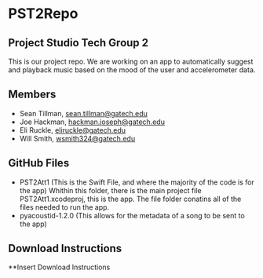 # PST2Repo

## Project Studio Tech Group 2
This is our project repo. We are working 
on an app to automatically suggest and 
playback music based on the mood of the user and accelerometer data. 

## Members
- Sean Tillman, sean.tillman@gatech.edu
- Joe Hackman, hackman.joseph@gatech.edu
- Eli Ruckle, eliruckle@gatech.edu
- Will Smith, wsmith324@gatech.edu

## GitHub Files
- PST2Att1 (This is the Swift File, and where the majority of the code is for the app)
  Whithin this folder, there is the main project file PST2Att1.xcodeproj, this is the app. The file folder conatins all of the files needed to run the app.
- pyacoustid-1.2.0 (This allows for the metadata of a song to be sent to the app)

## Download Instructions

**Insert Download Instructions

